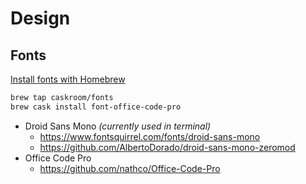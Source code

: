 # Design

## Fonts

[Install fonts with Homebrew](http://collindonnell.com/2018/04/20/installing-fonts-using-homebrew/)

```bash
brew tap caskroom/fonts
brew cask install font-office-code-pro
```


- Droid Sans Mono *(currently used in terminal)*
  - https://www.fontsquirrel.com/fonts/droid-sans-mono
  - https://github.com/AlbertoDorado/droid-sans-mono-zeromod
- Office Code Pro
  - https://github.com/nathco/Office-Code-Pro
